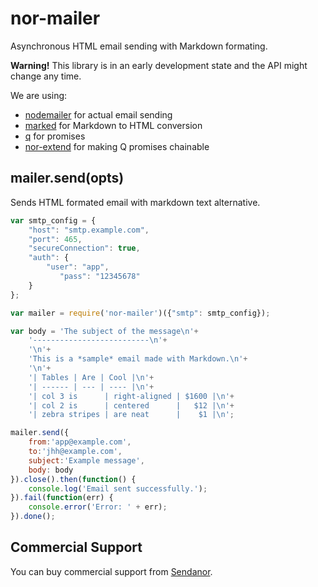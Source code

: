 nor-mailer
==========

Asynchronous HTML email sending with Markdown formating.

**Warning!** This library is in an early development state and the API might change any time.

We are using:

* [nodemailer](https://github.com/andris9/Nodemailer#nodemailer) for actual email sending
* [marked](https://github.com/chjj/marked) for Markdown to HTML conversion
* [q](https://github.com/kriskowal/q) for promises
* [nor-extend](https://github.com/sendanor/nor-extend) for making Q promises chainable

mailer.send(opts)
-----------------

Sends HTML formated email with markdown text alternative.

```javascript
var smtp_config = {
	"host": "smtp.example.com",
	"port": 465,
	"secureConnection": true,
	"auth": {
		"user": "app",
           "pass": "12345678"
	}
};

var mailer = require('nor-mailer')({"smtp": smtp_config});

var body = 'The subject of the message\n'+
	'--------------------------\n'+
	'\n'+
	'This is a *sample* email made with Markdown.\n'+
	'\n'+
	'| Tables | Are | Cool |\n'+
	'| ------ | --- | ---- |\n'+
	'| col 3 is      | right-aligned | $1600 |\n'+
	'| col 2 is      | centered      |   $12 |\n'+
	'| zebra stripes | are neat      |    $1 |\n';

mailer.send({
	from:'app@example.com', 
	to:'jhh@example.com',
	subject:'Example message',
	body: body
}).close().then(function() {
	console.log('Email sent successfully.');
}).fail(function(err) {
	console.error('Error: ' + err);
}).done();

```

Commercial Support
------------------

You can buy commercial support from [Sendanor](http://sendanor.com/software).
